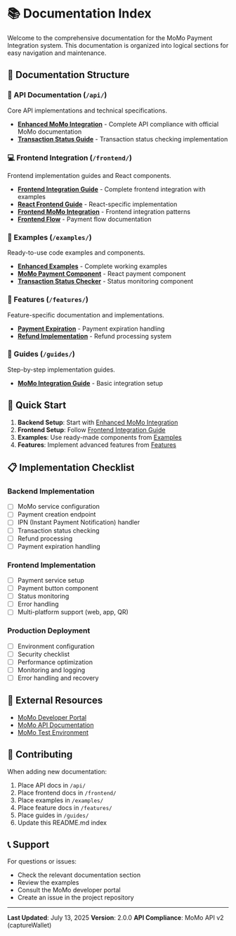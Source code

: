 # 📚 Documentation Index

Welcome to the comprehensive documentation for the MoMo Payment Integration system. This documentation is organized into logical sections for easy navigation and maintenance.

## 📂 Documentation Structure

### 🔧 API Documentation (`/api/`)

Core API implementations and technical specifications.

- **[Enhanced MoMo Integration](api/ENHANCED_MOMO_INTEGRATION.md)** - Complete API compliance with official MoMo documentation
- **[Transaction Status Guide](api/MOMO_TRANSACTION_STATUS_GUIDE.md)** - Transaction status checking implementation

### 💻 Frontend Integration (`/frontend/`)

Frontend implementation guides and React components.

- **[Frontend Integration Guide](frontend/FRONTEND_INTEGRATION_GUIDE.md)** - Complete frontend integration with examples
- **[React Frontend Guide](frontend/MOMO_REACT_FRONTEND_GUIDE.md)** - React-specific implementation
- **[Frontend MoMo Integration](frontend/FRONTEND_MOMO_INTEGRATION.md)** - Frontend integration patterns
- **[Frontend Flow](frontend/MOMO_FRONTEND_FLOW.md)** - Payment flow documentation

### 📝 Examples (`/examples/`)

Ready-to-use code examples and components.

- **[Enhanced Examples](examples/MOMO_ENHANCED_EXAMPLES.js)** - Complete working examples
- **[MoMo Payment Component](examples/MoMoPayment.js)** - React payment component
- **[Transaction Status Checker](examples/TransactionStatusChecker.js)** - Status monitoring component

### 🎯 Features (`/features/`)

Feature-specific documentation and implementations.

- **[Payment Expiration](features/MOMO_PAYMENT_EXPIRATION.md)** - Payment expiration handling
- **[Refund Implementation](features/MOMO_REFUND_IMPLEMENTATION.md)** - Refund processing system

### 📖 Guides (`/guides/`)

Step-by-step implementation guides.

- **[MoMo Integration Guide](guides/MOMO_INTEGRATION.md)** - Basic integration setup

## 🚀 Quick Start

1. **Backend Setup**: Start with [Enhanced MoMo Integration](api/ENHANCED_MOMO_INTEGRATION.md)
2. **Frontend Setup**: Follow [Frontend Integration Guide](frontend/FRONTEND_INTEGRATION_GUIDE.md)
3. **Examples**: Use ready-made components from [Examples](examples/)
4. **Features**: Implement advanced features from [Features](features/)

## 📋 Implementation Checklist

### Backend Implementation

- [ ] MoMo service configuration
- [ ] Payment creation endpoint
- [ ] IPN (Instant Payment Notification) handler
- [ ] Transaction status checking
- [ ] Refund processing
- [ ] Payment expiration handling

### Frontend Implementation

- [ ] Payment service setup
- [ ] Payment button component
- [ ] Status monitoring
- [ ] Error handling
- [ ] Multi-platform support (web, app, QR)

### Production Deployment

- [ ] Environment configuration
- [ ] Security checklist
- [ ] Performance optimization
- [ ] Monitoring and logging
- [ ] Error handling and recovery

## 🔗 External Resources

- [MoMo Developer Portal](https://developers.momo.vn/)
- [MoMo API Documentation](https://developers.momo.vn/v3/docs/payment/onetime)
- [MoMo Test Environment](https://test-payment.momo.vn/)

## 🤝 Contributing

When adding new documentation:

1. Place API docs in `/api/`
2. Place frontend docs in `/frontend/`
3. Place examples in `/examples/`
4. Place feature docs in `/features/`
5. Place guides in `/guides/`
6. Update this README.md index

## 📞 Support

For questions or issues:

- Check the relevant documentation section
- Review the examples
- Consult the MoMo developer portal
- Create an issue in the project repository

---

**Last Updated**: July 13, 2025
**Version**: 2.0.0
**API Compliance**: MoMo API v2 (captureWallet)
